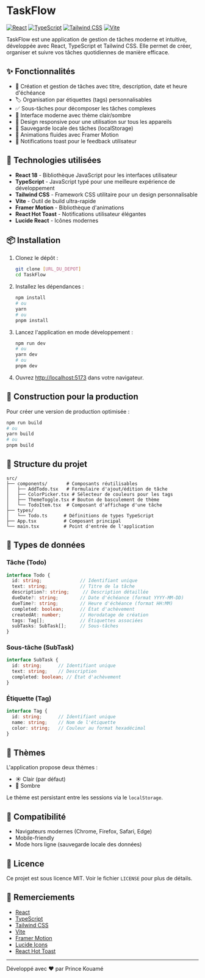 # TaskFlow

[![React](https://img.shields.io/badge/React-20232A?style=for-the-badge&logo=react&logoColor=61DAFB)](https://reactjs.org/)
[![TypeScript](https://img.shields.io/badge/TypeScript-007ACC?style=for-the-badge&logo=typescript&logoColor=white)](https://www.typescriptlang.org/)
[![Tailwind CSS](https://img.shields.io/badge/Tailwind_CSS-38B2AC?style=for-the-badge&logo=tailwind-css&logoColor=white)](https://tailwindcss.com/)
[![Vite](https://img.shields.io/badge/Vite-B73BFE?style=for-the-badge&logo=vite&logoColor=FFD62E)](https://vitejs.dev/)

TaskFlow est une application de gestion de tâches moderne et intuitive, développée avec React, TypeScript et Tailwind CSS. Elle permet de créer, organiser et suivre vos tâches quotidiennes de manière efficace.

## ✨ Fonctionnalités

- 📝 Création et gestion de tâches avec titre, description, date et heure d'échéance
- 🏷️ Organisation par étiquettes (tags) personnalisables
- ✅ Sous-tâches pour décomposer les tâches complexes
- 🎨 Interface moderne avec thème clair/sombre
- 📱 Design responsive pour une utilisation sur tous les appareils
- 💾 Sauvegarde locale des tâches (localStorage)
- 🎉 Animations fluides avec Framer Motion
- 🔔 Notifications toast pour le feedback utilisateur

## 🚀 Technologies utilisées

- **React 18** - Bibliothèque JavaScript pour les interfaces utilisateur
- **TypeScript** - JavaScript typé pour une meilleure expérience de développement
- **Tailwind CSS** - Framework CSS utilitaire pour un design personnalisable
- **Vite** - Outil de build ultra-rapide
- **Framer Motion** - Bibliothèque d'animations
- **React Hot Toast** - Notifications utilisateur élégantes
- **Lucide React** - Icônes modernes

## 📦 Installation

1. Clonez le dépôt :
   ```bash
   git clone [URL_DU_DEPOT]
   cd TaskFlow
   ```

2. Installez les dépendances :
   ```bash
   npm install
   # ou
   yarn
   # ou
   pnpm install
   ```

3. Lancez l'application en mode développement :
   ```bash
   npm run dev
   # ou
   yarn dev
   # ou
   pnpm dev
   ```

4. Ouvrez [http://localhost:5173](http://localhost:5173) dans votre navigateur.

## 🔨 Construction pour la production

Pour créer une version de production optimisée :

```bash
npm run build
# ou
yarn build
# ou
pnpm build
```

## 🧩 Structure du projet

```
src/
├── components/       # Composants réutilisables
│   ├── AddTodo.tsx   # Formulaire d'ajout/édition de tâche
│   ├── ColorPicker.tsx # Sélecteur de couleurs pour les tags
│   ├── ThemeToggle.tsx # Bouton de basculement de thème
│   └── TodoItem.tsx  # Composant d'affichage d'une tâche
├── types/
│   └── Todo.ts      # Définitions de types TypeScript
├── App.tsx          # Composant principal
└── main.tsx         # Point d'entrée de l'application
```

## 📝 Types de données

### Tâche (Todo)
```typescript
interface Todo {
  id: string;              // Identifiant unique
  text: string;            // Titre de la tâche
  description?: string;     // Description détaillée
  dueDate?: string;        // Date d'échéance (format YYYY-MM-DD)
  dueTime?: string;        // Heure d'échéance (format HH:MM)
  completed: boolean;      // État d'achèvement
  createdAt: number;       // Horodatage de création
  tags: Tag[];             // Étiquettes associées
  subTasks: SubTask[];     // Sous-tâches
}
```

### Sous-tâche (SubTask)
```typescript
interface SubTask {
  id: string;      // Identifiant unique
  text: string;    // Description
  completed: boolean; // État d'achèvement
}
```

### Étiquette (Tag)
```typescript
interface Tag {
  id: string;      // Identifiant unique
  name: string;    // Nom de l'étiquette
  color: string;   // Couleur au format hexadécimal
}
```

## 🎨 Thèmes

L'application propose deux thèmes :
- ☀️ Clair (par défaut)
- 🌙 Sombre

Le thème est persistant entre les sessions via le `localStorage`.

## 📱 Compatibilité

- Navigateurs modernes (Chrome, Firefox, Safari, Edge)
- Mobile-friendly
- Mode hors ligne (sauvegarde locale des données)

## 📄 Licence

Ce projet est sous licence MIT. Voir le fichier `LICENSE` pour plus de détails.

## 🙏 Remerciements

- [React](https://reactjs.org/)
- [TypeScript](https://www.typescriptlang.org/)
- [Tailwind CSS](https://tailwindcss.com/)
- [Vite](https://vitejs.dev/)
- [Framer Motion](https://www.framer.com/motion/)
- [Lucide Icons](https://lucide.dev/)
- [React Hot Toast](https://react-hot-toast.com/)

---

Développé avec ❤️ par Prince Kouamé 
